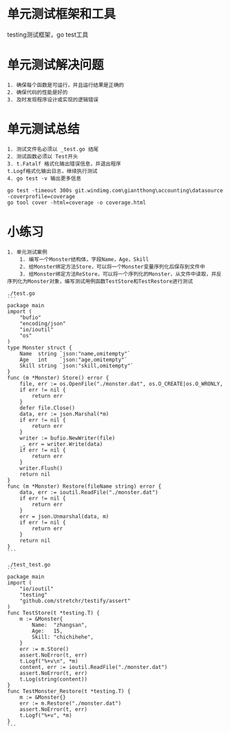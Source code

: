 # 单元测试框架和工具
testing测试框架，go test工具

# 单元测试解决问题
	1. 确保每个函数是可运行，并且运行结果是正确的
	2. 确保代码的性能是好的
	3. 及时发现程序设计或实现的逻辑错误

# 单元测试总结
	1. 测试文件名必须以 _test.go 结尾
	2. 测试函数必须以 Test开头
	3. t.Fatalf 格式化输出错误信息，并退出程序
	t.Logf格式化输出日志，继续执行测试
	4. go test -v 输出更多信息
	
	go test -timeout 300s git.windimg.com\giantthong\accounting\datasource -coverprofile=coverage  
	go tool cover -html=coverage -o coverage.html


# 小练习
	1. 单元测试案例
		1. 编写一个Monster结构体，字段Name，Age，Skill
		2. 给Monster绑定方法Store，可以将一个Monster变量序列化后保存到文件中
		3. 给Monster绑定方法ReStore，可以将一个序列化的Monster，从文件中读取，并反序列化为Monster对象，编写测试用例函数TestStore和TestRestore进行测试
	
	./test.go
    ```
	package main
	import (
	    "bufio"
	    "encoding/json"
	    "io/ioutil"
	    "os"
	)
	type Monster struct {
	    Name  string `json:"name,omitempty"`
	    Age   int    `json:"age,omitempty"`
	    Skill string `json:"skill,omitempty"`
	}
	func (m *Monster) Store() error {
	    file, err := os.OpenFile("./monster.dat", os.O_CREATE|os.O_WRONLY, 0666)
	    if err != nil {
	        return err
	    }
	    defer file.Close()
	    data, err := json.Marshal(*m)
	    if err != nil {
	        return err
	    }
	    writer := bufio.NewWriter(file)
	    _, err = writer.Write(data)
	    if err != nil {
	        return err
	    }
	    writer.Flush()
	    return nil
	}
	func (m *Monster) Restore(fileName string) error {
	    data, err := ioutil.ReadFile("./monster.dat")
	    if err != nil {
	        return err
	    }
	    err = json.Unmarshal(data, m)
	    if err != nil {
	        return err
	    }
	    return nil
	}
	```

	./test_test.go
    ```
	package main
	import (
	    "io/ioutil"
	    "testing"
	    "github.com/stretchr/testify/assert"
	)
	func TestStore(t *testing.T) {
	    m := &Monster{
	        Name:  "zhangsan",
	        Age:   15,
	        Skill: "chichihehe",
	    }
	    err := m.Store()
	    assert.NoError(t, err)
	    t.Logf("%+v\n", *m)
	    content, err := ioutil.ReadFile("./monster.dat")
	    assert.NoError(t, err)
	    t.Log(string(content))
	}
	func TestMonster_Restore(t *testing.T) {
	    m := &Monster{}
	    err := m.Restore("./monster.dat")
	    assert.NoError(t, err)
	    t.Logf("%+v", *m)
	}
    ```
	

